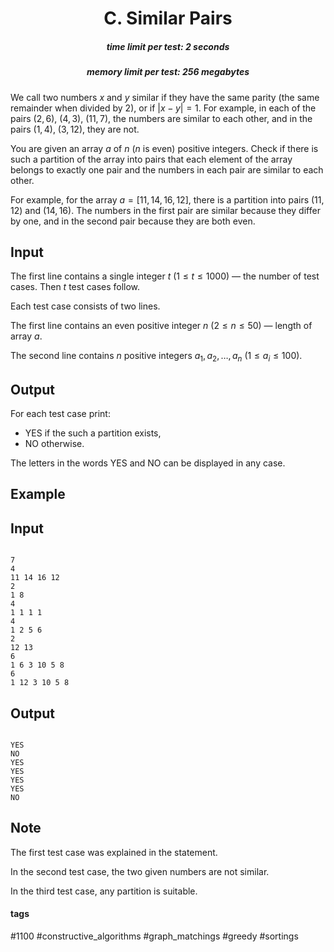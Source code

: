<h1 style='text-align: center;'> C. Similar Pairs</h1>

<h5 style='text-align: center;'>time limit per test: 2 seconds</h5>
<h5 style='text-align: center;'>memory limit per test: 256 megabytes</h5>

We call two numbers $x$ and $y$ similar if they have the same parity (the same remainder when divided by $2$), or if $|x-y|=1$. For example, in each of the pairs $(2, 6)$, $(4, 3)$, $(11, 7)$, the numbers are similar to each other, and in the pairs $(1, 4)$, $(3, 12)$, they are not.

You are given an array $a$ of $n$ ($n$ is even) positive integers. Check if there is such a partition of the array into pairs that each element of the array belongs to exactly one pair and the numbers in each pair are similar to each other.

For example, for the array $a = [11, 14, 16, 12]$, there is a partition into pairs $(11, 12)$ and $(14, 16)$. The numbers in the first pair are similar because they differ by one, and in the second pair because they are both even.

## Input

The first line contains a single integer $t$ ($1 \le t \le 1000$) — the number of test cases. Then $t$ test cases follow.

Each test case consists of two lines.

The first line contains an even positive integer $n$ ($2 \le n \le 50$) — length of array $a$.

The second line contains $n$ positive integers $a_1, a_2, \dots, a_n$ ($1 \le a_i \le 100$).

## Output

For each test case print:

* YES if the such a partition exists,
* NO otherwise.

The letters in the words YES and NO can be displayed in any case.

## Example

## Input


```

7
4
11 14 16 12
2
1 8
4
1 1 1 1
4
1 2 5 6
2
12 13
6
1 6 3 10 5 8
6
1 12 3 10 5 8

```
## Output


```

YES
NO
YES
YES
YES
YES
NO

```
## Note

The first test case was explained in the statement.

In the second test case, the two given numbers are not similar.

In the third test case, any partition is suitable.



#### tags 

#1100 #constructive_algorithms #graph_matchings #greedy #sortings 